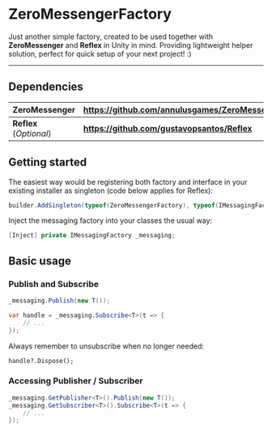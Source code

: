 # ZeroMessengerFactory

Just another simple factory, created to be used together with **ZeroMessenger** and **Reflex** in Unity in mind.
Providing lightweight helper solution, perfect for quick setup of your next project! :)

---

## Dependencies

| **ZeroMessenger**     | https://github.com/annulusgames/ZeroMessenger |
|-----------------------|-----------------------------------------------|
| **Reflex** (_Optional_) | **https://github.com/gustavopsantos/Reflex**      |

## Getting started

The easiest way would be registering both factory and interface in your existing installer as singleton (code below applies for Reflex):
```csharp
builder.AddSingleton(typeof(ZeroMessengerFactory), typeof(IMessagingFactory));
```

Inject the messaging factory into your classes the usual way:

```csharp
[Inject] private IMessagingFactory _messaging;
```

## Basic usage

### Publish and Subscribe

```csharp
_messaging.Publish(new T());
```

```csharp
var handle = _messaging.Subscribe<T>(t => {
    // ...
});
```
Always remember to unsubscribe when no longer needed:
```
handle?.Dispose();
```

### Accessing Publisher / Subscriber

```csharp
_messaging.GetPublisher<T>().Publish(new T());
_messaging.GetSubscriber<T>().Subscribe<T>(t => {
    // ...
});
```

